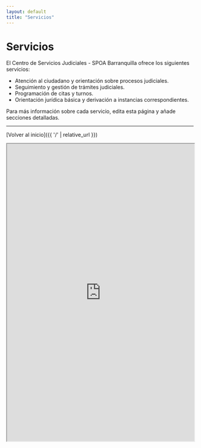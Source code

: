 ```yaml
---
layout: default
title: "Servicios"
---
```


# Servicios

El Centro de Servicios Judiciales - SPOA Barranquilla ofrece los siguientes servicios:

- Atención al ciudadano y orientación sobre procesos judiciales.
- Seguimiento y gestión de trámites judiciales.
- Programación de citas y turnos.
- Orientación jurídica básica y derivación a instancias correspondientes.

Para más información sobre cada servicio, edita esta página y añade secciones detalladas.

---

[Volver al inicio]({{ '/' | relative_url }})


<iframe
  id="inlineFrameExample"
  title="Inline Frame Example"
  width="100%"
  height="800px"
  src="https://www.appsheet.com/start/e312339e-971c-4689-8e3e-f22143deb7c6">
</iframe>